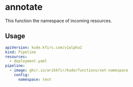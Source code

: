 # annotate

This function the namespace of incoming resources.

## Usage

```yaml
apiVersion: kude.kfirs.com/v1alpha1
kind: Pipeline
resources:
  - deployment.yaml
pipeline:
  - image: ghcr.io/arikkfir/kude/functions/set-namespace
    config:
      namespace: test
```
